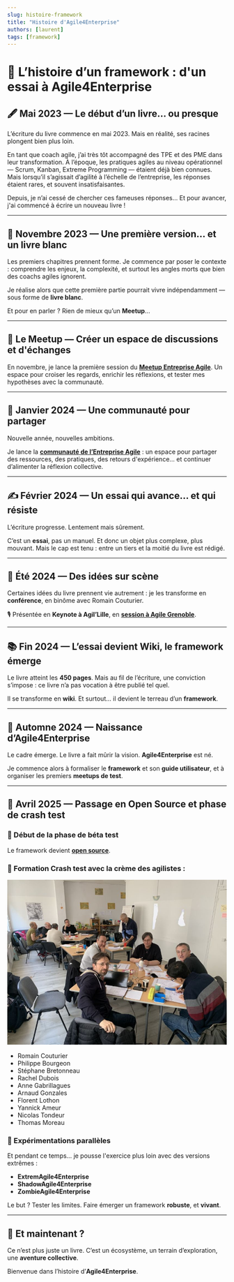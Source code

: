 ```yaml
---
slug: histoire-framework
title: "Histoire d'Agile4Enterprise"
authors: [laurent]
tags: [framework]
---
```


# 🚀 L’histoire d’un framework : d'un essai à Agile4Enterprise

## 🖋️ Mai 2023 — Le début d’un livre... ou presque

L’écriture du livre commence en mai 2023. Mais en réalité, ses racines plongent bien plus loin.

En tant que coach agile, j’ai très tôt accompagné des TPE et des PME dans leur transformation. À l’époque, les pratiques agiles au niveau opérationnel — Scrum, Kanban, Extreme Programming — étaient déjà bien connues. Mais lorsqu’il s’agissait d’agilité à l’échelle de l’entreprise, les réponses étaient rares, et souvent insatisfaisantes.

Depuis, je n’ai cessé de chercher ces fameuses réponses... Et pour avancer, j'ai commencé à écrire un nouveau livre !

---

## 📖 Novembre 2023 — Une première version... et un livre blanc

Les premiers chapitres prennent forme. Je commence par poser le contexte : comprendre les enjeux, la complexité, et surtout les angles morts que bien des coachs agiles ignorent.

Je réalise alors que cette première partie pourrait vivre indépendamment — sous forme de **livre blanc**.

Et pour en parler ? Rien de mieux qu’un **Meetup**...

---

## 👥 Le Meetup — Créer un espace de discussions et d'échanges

En novembre, je lance la première session du [**Meetup Entreprise Agile**](http://meetup.agile4enterprise.com/]). Un espace pour croiser les regards, enrichir les réflexions, et tester mes hypothèses avec la communauté.

---

## 🎯 Janvier 2024 — Une communauté pour partager

Nouvelle année, nouvelles ambitions.

Je lance la [**communauté de l’Entreprise Agile**](http://community.agile4enterprise.com/) : un espace pour partager des ressources, des pratiques, des retours d'expérience... et continuer d’alimenter la réflexion collective.

---

## ✍️ Février 2024 — Un essai qui avance... et qui résiste

L’écriture progresse. Lentement mais sûrement.

C’est un **essai**, pas un manuel. Et donc un objet plus complexe, plus mouvant. Mais le cap est tenu : entre un tiers et la moitié du livre est rédigé.

---

## 🎤 Été 2024 — Des idées sur scène

Certaines idées du livre prennent vie autrement : je les transforme en **conférence**, en binôme avec Romain Couturier.

🎙️ Présentée en **Keynote à Agil’Lille**, en [**session à Agile Grenoble**](https://youtu.be/Y4Yd77O8pIo?si=g5ptBnX455bFL5Jw).

---

## 📚 Fin 2024 — L’essai devient Wiki, le framework émerge

Le livre atteint les **450 pages**. Mais au fil de l’écriture, une conviction s’impose : ce livre n’a pas vocation à être publié tel quel.

Il se transforme en **wiki**. Et surtout... il devient le terreau d’un **framework**.

---

## 🌱 Automne 2024 — Naissance d’Agile4Enterprise

Le cadre émerge. Le livre a fait mûrir la vision. **Agile4Enterprise** est né.

Je commence alors à formaliser le **framework** et son **guide utilisateur**, et à organiser les premiers **meetups de test**.

---

## 🚀 Avril 2025 — Passage en Open Source et phase de crash test

### 📢 Début de la phase de béta test 
Le framework devient [**open source**](https://agile4enterprise.github.io/framework/blog/guide-open-source).

### 🧪 Formation Crash test avec la crème des agilistes :
![Formation pilote](./formation-pilote.jpg)
- Romain Couturier  
- Philippe Bourgeon  
- Stéphane Bretonneau
- Rachel Dubois
- Anne Gabrillagues  
- Arnaud Gonzales  
- Florent Lothon  
- Yannick Ameur  
- Nicolas Tondeur  
- Thomas Moreau

### 🧬 Expérimentations parallèles

Et pendant ce temps... je pousse l'exercice plus loin avec des versions extrêmes :

- **ExtremAgile4Enterprise**
- **ShadowAgile4Enterprise**
- **ZombieAgile4Enterprise**

Le but ? Tester les limites. Faire émerger un framework **robuste**, et **vivant**.

---

## 🧩 Et maintenant ?

Ce n’est plus juste un livre. C’est un écosystème, un terrain d’exploration, une **aventure collective**.

Bienvenue dans l’histoire d’**Agile4Enterprise**.
